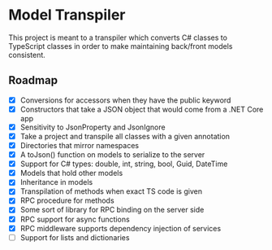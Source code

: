 # Model Transpiler
This project is meant to a transpiler which converts C#
classes to TypeScript classes in order to make maintaining
back/front models consistent.

## Roadmap
- [X] Conversions for accessors when they have the public keyword
- [X] Constructors that take a JSON object that would come from a .NET Core app
- [X] Sensitivity to JsonProperty and JsonIgnore
- [X] Take a project and transpile all classes with a given annotation
- [X] Directories that mirror namespaces
- [X] A toJson() function on models to serialize to the server
- [X] Support for C# types: double, int, string, bool, Guid, DateTime
- [X] Models that hold other models
- [X] Inheritance in models
- [X] Transpilation of methods when exact TS code is given
- [X] RPC procedure for methods
- [X] Some sort of library for RPC binding on the server side
- [X] RPC support for async functions
- [X] RPC middleware supports dependency injection of services
- [ ] Support for lists and dictionaries
